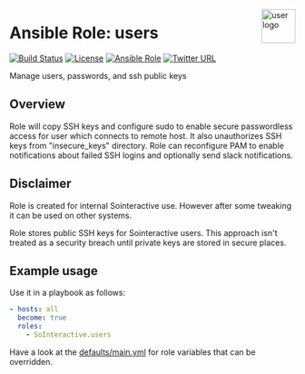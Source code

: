<p><img src="https://www.iconfinder.com/data/icons/PRACTIKA/256/user.png" alt="user logo" title="user" align="right" height="60" /></p>

Ansible Role: users
===================

[![Build Status](https://ci.devops.sosoftware.pl/buildStatus/icon?job=SoInteractive/users/master)](https://ci.devops.sosoftware.pl/blue/organizations/jenkins/SoInteractive%2Fusers/activity) [![License](https://img.shields.io/badge/license-MIT%20License-brightgreen.svg)](https://opensource.org/licenses/MIT) [![Ansible Role](https://img.shields.io/ansible/role/18237.svg)](https://galaxy.ansible.com/SoInteractive/users/) [![Twitter URL](https://img.shields.io/twitter/follow/sointeractive.svg?style=social&label=Follow%20%40SoInteractive)](https://twitter.com/sointeractive)

Manage users, passwords, and ssh public keys

Overview
--------

Role will copy SSH keys and configure sudo to enable secure passwordless access for user which connects to remote host. It also unauthorizes SSH keys from "insecure_keys" directory. 
Role can reconfigure PAM to enable notifications about failed SSH logins and optionally send slack notifications. 

Disclaimer
----------

Role is created for internal Sointeractive use. However after some tweaking it can be used on other systems.

Role stores public SSH keys for Sointeractive users. This approach isn't treated as a security breach until private keys are stored in secure places.

Example usage
-------------

Use it in a playbook as follows:
```yaml
- hosts: all
  become: true
  roles:
    - SoInteractive.users
```

Have a look at the [defaults/main.yml](defaults/main.yml) for role variables
that can be overridden.
